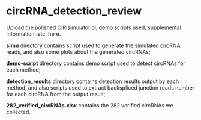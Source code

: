 # circRNA_detection_review
Upload the polished CIRIsimulator.pl, demo scripts used, supplemental information .etc. here.

**simu** directory contains script used to generate the simulated circRNA reads, and also some plots about the generated circRNAs;

**demo-script** directory contains demo script used to detect circRNAs for each method;

**detection_results** directory contains detection results output by each method, and also scripts used to extract backspliced junction reads number for each circRNA from the output result;

**282_verified_circRNAs.xlsx** contains the 282 verified circRNAs we collected. 

